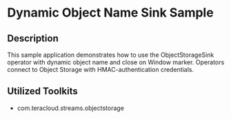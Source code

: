 # Dynamic Object Name Sink Sample

## Description

This sample application demonstrates how to use the ObjectStorageSink operator with dynamic object name and close on Window marker.
Operators connect to Object Storage with HMAC-authentication credentials.

## Utilized Toolkits
 - com.teracloud.streams.objectstorage
